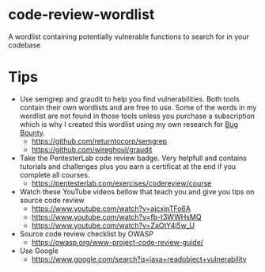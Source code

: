 # code-review-wordlist
A wordlist containing potentially vulnerable functions to search for in your codebase

# Tips
- Use semgrep and graudit to help you find vulnerabilities. Both tools contain their own wordlists and are free to use. Some of the words in my wordlist are not found in those tools unless you purchase a subscription which is why I created this wordlist using my own research for [Bug Bounty](https://en.wikipedia.org/wiki/Bug_bounty_program).
  - https://github.com/returntocorp/semgrep
  - https://github.com/wireghoul/graudit
- Take the PentesterLab code review badge. Very helpfull and contains tutorials and challenges plus you earn a certificat at the end if you complete all courses.
  - https://pentesterlab.com/exercises/codereview/course 
- Watch these YouTube videos bellow that teach you and give you tips on source code review
  - https://www.youtube.com/watch?v=ajcxjnTFo6A
  - https://www.youtube.com/watch?v=fb-t3WWHsMQ
  - https://www.youtube.com/watch?v=ZaOtY4i5w_U
- Source code review checklist by OWASP
  - https://owasp.org/www-project-code-review-guide/
- Use Google
  - https://www.google.com/search?q=java+readobject+vulnerability
